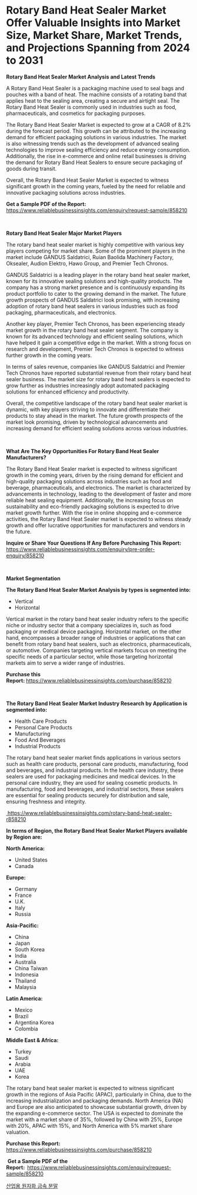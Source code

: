 <p><h1>Rotary Band Heat Sealer Market Offer Valuable Insights into Market Size, Market Share, Market Trends, and Projections Spanning from 2024 to 2031</h1></p><p><strong>Rotary Band Heat Sealer Market Analysis and Latest Trends</strong></p>
<p><p>A Rotary Band Heat Sealer is a packaging machine used to seal bags and pouches with a band of heat. The machine consists of a rotating band that applies heat to the sealing area, creating a secure and airtight seal. The Rotary Band Heat Sealer is commonly used in industries such as food, pharmaceuticals, and cosmetics for packaging purposes.</p><p>The Rotary Band Heat Sealer Market is expected to grow at a CAGR of 8.2% during the forecast period. This growth can be attributed to the increasing demand for efficient packaging solutions in various industries. The market is also witnessing trends such as the development of advanced sealing technologies to improve sealing efficiency and reduce energy consumption. Additionally, the rise in e-commerce and online retail businesses is driving the demand for Rotary Band Heat Sealers to ensure secure packaging of goods during transit.</p><p>Overall, the Rotary Band Heat Sealer Market is expected to witness significant growth in the coming years, fueled by the need for reliable and innovative packaging solutions across industries.</p></p>
<p><strong>Get a Sample PDF of the Report:&nbsp;</strong> <a href="https://www.reliablebusinessinsights.com/enquiry/request-sample/858210">https://www.reliablebusinessinsights.com/enquiry/request-sample/858210</a></p>
<p>&nbsp;</p>
<p><strong>Rotary Band Heat Sealer Major Market Players</strong></p>
<p><p>The rotary band heat sealer market is highly competitive with various key players competing for market share. Some of the prominent players in the market include GANDUS Saldatrici, Ruian Baolida Machinery Factory, Oksealer, Audion Elektro, Hawo Group, and Premier Tech Chronos.</p><p>GANDUS Saldatrici is a leading player in the rotary band heat sealer market, known for its innovative sealing solutions and high-quality products. The company has a strong market presence and is continuously expanding its product portfolio to cater to the growing demand in the market. The future growth prospects of GANDUS Saldatrici look promising, with increasing adoption of rotary band heat sealers in various industries such as food packaging, pharmaceuticals, and electronics.</p><p>Another key player, Premier Tech Chronos, has been experiencing steady market growth in the rotary band heat sealer segment. The company is known for its advanced technology and efficient sealing solutions, which have helped it gain a competitive edge in the market. With a strong focus on research and development, Premier Tech Chronos is expected to witness further growth in the coming years.</p><p>In terms of sales revenue, companies like GANDUS Saldatrici and Premier Tech Chronos have reported substantial revenue from their rotary band heat sealer business. The market size for rotary band heat sealers is expected to grow further as industries increasingly adopt automated packaging solutions for enhanced efficiency and productivity.</p><p>Overall, the competitive landscape of the rotary band heat sealer market is dynamic, with key players striving to innovate and differentiate their products to stay ahead in the market. The future growth prospects of the market look promising, driven by technological advancements and increasing demand for efficient sealing solutions across various industries.</p></p>
<p>&nbsp;</p>
<p><strong>What Are The Key Opportunities For Rotary Band Heat Sealer Manufacturers?</strong></p>
<p><p>The Rotary Band Heat Sealer market is expected to witness significant growth in the coming years, driven by the rising demand for efficient and high-quality packaging solutions across industries such as food and beverage, pharmaceuticals, and electronics. The market is characterized by advancements in technology, leading to the development of faster and more reliable heat sealing equipment. Additionally, the increasing focus on sustainability and eco-friendly packaging solutions is expected to drive market growth further. With the rise in online shopping and e-commerce activities, the Rotary Band Heat Sealer market is expected to witness steady growth and offer lucrative opportunities for manufacturers and vendors in the future.</p></p>
<p><strong>Inquire or Share Your Questions If Any Before Purchasing This Report:</strong> <a href="https://www.reliablebusinessinsights.com/enquiry/pre-order-enquiry/858210">https://www.reliablebusinessinsights.com/enquiry/pre-order-enquiry/858210</a></p>
<p>&nbsp;</p>
<p><strong>Market Segmentation</strong></p>
<p><strong>The Rotary Band Heat Sealer Market Analysis by types is segmented into:</strong></p>
<p><ul><li>Vertical</li><li>Horizontal</li></ul></p>
<p><p>Vertical market in the rotary band heat sealer industry refers to the specific niche or industry sector that a company specializes in, such as food packaging or medical device packaging. Horizontal market, on the other hand, encompasses a broader range of industries or applications that can benefit from rotary band heat sealers, such as electronics, pharmaceuticals, or automotive. Companies targeting vertical markets focus on meeting the specific needs of a particular sector, while those targeting horizontal markets aim to serve a wider range of industries.</p></p>
<p><strong>Purchase this Report:&nbsp;</strong><a href="https://www.reliablebusinessinsights.com/purchase/858210">https://www.reliablebusinessinsights.com/purchase/858210</a></p>
<p>&nbsp;</p>
<p><strong>The Rotary Band Heat Sealer Market Industry Research by Application is segmented into:</strong></p>
<p><ul><li>Health Care Products</li><li>Personal Care Products</li><li>Manufacturing</li><li>Food And Beverages</li><li>Industrial Products</li></ul></p>
<p><p>The rotary band heat sealer market finds applications in various sectors such as health care products, personal care products, manufacturing, food and beverages, and industrial products. In the health care industry, these sealers are used for packaging medicines and medical devices. In the personal care industry, they are used for sealing cosmetic products. In manufacturing, food and beverages, and industrial sectors, these sealers are essential for sealing products securely for distribution and sale, ensuring freshness and integrity.</p></p>
<p><a href="https://www.reliablebusinessinsights.com/rotary-band-heat-sealer-r858210">&nbsp;https://www.reliablebusinessinsights.com/rotary-band-heat-sealer-r858210</a></p>
<p><strong>In terms of Region, the Rotary Band Heat Sealer Market Players available by Region are:</strong></p>
<p>
    <p> <strong> North America: </strong>
        <ul>
            <li>United States</li>
            <li>Canada</li>
        </ul>
        </p> 
    <p> <strong> Europe: </strong>
        <ul>
            <li>Germany</li>
            <li>France</li>
            <li>U.K.</li>
            <li>Italy</li>
            <li>Russia</li>
        </ul>
        </p> 
    <p> <strong> Asia-Pacific: </strong>
        <ul>
            <li>China</li>
            <li>Japan</li>
            <li>South Korea</li>
            <li>India</li>
            <li>Australia</li>
            <li>China Taiwan</li>
            <li>Indonesia</li>
            <li>Thailand</li>
            <li>Malaysia</li>
        </ul>
        </p> 
    <p> <strong> Latin America: </strong>
        <ul>
            <li>Mexico</li>
            <li>Brazil</li>
            <li>Argentina Korea</li>
            <li>Colombia</li>
        </ul>
        </p> 
    <p> <strong> Middle East & Africa: </strong>
        <ul>
            <li>Turkey</li>
            <li>Saudi</li>
            <li>Arabia</li>
            <li>UAE</li>
            <li>Korea</li>
        </ul>
    </p>
    </p>
<p><p>The rotary band heat sealer market is expected to witness significant growth in the regions of Asia Pacific (APAC), particularly in China, due to the increasing industrialization and packaging demands. North America (NA) and Europe are also anticipated to showcase substantial growth, driven by the expanding e-commerce sector. The USA is expected to dominate the market with a market share of 35%, followed by China with 25%, Europe with 20%, APAC with 15%, and North America with 5% market share valuation.</p></p>
<p><strong>Purchase this Report: </strong><a href="https://www.reliablebusinessinsights.com/purchase/858210">https://www.reliablebusinessinsights.com/purchase/858210</a></p>
<p>&nbsp;<strong>Get a Sample PDF of the Report:&nbsp;&nbsp;</strong><a href="https://www.reliablebusinessinsights.com/enquiry/request-sample/858210">https://www.reliablebusinessinsights.com/enquiry/request-sample/858210</a></p>
<p><strong></strong></p>
<p><p><a href="https://medium.com/@kellylyncyh543964/2031%EB%85%84%EA%B9%8C%EC%A7%80%EC%9D%98-%EC%82%B0%EC%97%85-%EC%9B%90%EC%9E%90%ED%99%94%EB%90%9C-%EA%B8%88%EC%86%8D-%EA%B0%80%EB%A3%A8-%EC%8B%9C%EC%9E%A5-%EC%A1%B0%EC%82%AC-%EB%B0%8F-%EC%82%B0%EC%97%85-%EC%A7%84%ED%99%94-%EB%B0%8F-%EC%98%88%EC%B8%A1-748332745330">산업용 원자화 금속 분말</a></p></p>